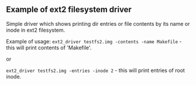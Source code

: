 ## Example of ext2 filesystem driver

Simple driver which shows printing dir entries or file contents by its name or inode in 
ext2 filesystem.

Example of usage: `ext2_driver testfs2.img -contents -name Makefile` - this will print contents
of 'Makefile'.

or

`ext2_driver testfs2.img -entries -inode 2` - this will print entries of root inode.
